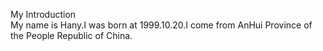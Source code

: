 My Introduction<br>
My name is Hany.I was born at 1999.10.20.I come from AnHui Province of the People Republic of China.

